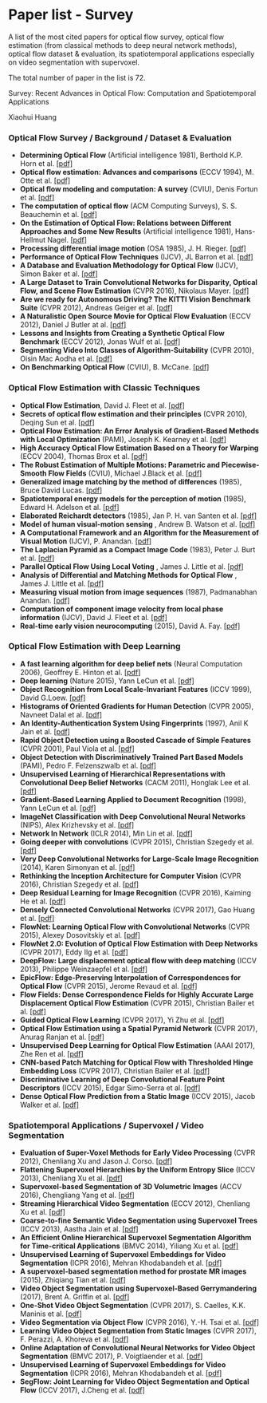 # Paper list - Survey

A list of the most cited papers for optical flow survey, optical flow estimation (from classical methods to deep neural network methods), optical flow dataset & evaluation, its spatiotemporal applications especially on video segmentation with supervoxel.

The total number of paper in the list is 72.

Survey: Recent Advances in Optical Flow: Computation and Spatiotemporal Applications

Xiaohui Huang

### Optical Flow Survey / Background / Dataset & Evaluation
- **Determining Optical Flow** (Artificial intelligence 1981), Berthold K.P. Horn et al. [[pdf]](http://image.diku.dk/imagecanon/material/HornSchunckOptical_Flow.pdf)
- **Optical flow estimation: Advances and comparisons** (ECCV 1994), M. Otte et al. [[pdf]](https://link.springer.com/chapter/10.1007/3-540-57956-7_5)
- **Optical flow modeling and computation: A survey** (CVIU), Denis Fortun et al. [[pdf]](https://hal.inria.fr/hal-01104081v2/document)
- **The computation of optical flow** (ACM Computing Surveys), S. S. Beauchemin et al. [[pdf]](http://www.csd.uwo.ca/faculty/beau/PAPERS/acm-95.pdf)
- **On the Estimation of Optical Flow: Relations between Different Approaches and Some New Results** (Artificial intelligence 1981), Hans-Hellmut Nagel. [[pdf]](http://www-pequan.lip6.fr/~bereziat/cours/master/vision/papers/nagel87.pdf)
- **Processing differential image motion** (OSA 1985), J. H. Rieger. [[pdf]](https://www.osapublishing.org/josaa/abstract.cfm?uri=josaa-2-2-354)
- **Performance of Optical Flow Techniques** (IJCV), JL Barron et al. [[pdf]](http://www.cs.toronto.edu/~fleet/research/Papers/ijcv-94.pdf)
- **A Database and Evaluation Methodology for Optical Flow** (IJCV), Simon Baker et al. [[pdf]](http://static.cs.brown.edu/people/black/Papers/flowEval07.pdf)
- **A Large Dataset to Train Convolutional Networks for Disparity, Optical Flow, and Scene Flow Estimation** (CVPR 2016), Nikolaus Mayer. [[pdf]](https://arxiv.org/pdf/1512.02134.pdf)
- **Are we ready for Autonomous Driving? The KITTI Vision Benchmark Suite** (CVPR 2012),  Andreas Geiger et al. [[pdf]](http://www.cvlibs.net/publications/Geiger2012CVPR.pdf)
- **A Naturalistic Open Source Movie for Optical Flow Evaluation** (ECCV 2012), Daniel J Butler at al. [[pdf]](https://homes.cs.washington.edu/~djbutler/papers/ButlerECCV2012.pdf)
- **Lessons and Insights from Creating a Synthetic Optical Flow Benchmark** (ECCV 2012), Jonas Wulf et al. [[pdf]](http://files.is.tue.mpg.de/black/papers/WulffECCVws2012.pdf)
- **Segmenting Video Into Classes of Algorithm-Suitability** (CVPR 2010), Oisin Mac Aodha et al. [[pdf]](http://citeseerx.ist.psu.edu/viewdoc/download?doi=10.1.1.615.3634&rep=rep1&type=pdf)
- **On Benchmarking Optical Flow** (CVIU), B. McCane. [[pdf]](https://ac.els-cdn.com/S1077314201909300/1-s2.0-S1077314201909300-main.pdf?_tid=41e8248e-ca4c-11e7-abcf-00000aab0f6c&acdnat=1510781633_1ecc3afce772ba8afbb15fcf3705cabb)

### Optical Flow Estimation with Classic Techniques
- **Optical Flow Estimation**, David J. Fleet et al. [[pdf]](http://www.cs.toronto.edu/~fleet/research/Papers/flowChapter05.pdf)
- **Secrets of optical flow estimation and their principles** (CVPR 2010), Deqing Sun et al. [[pdf]](http://ieeexplore.ieee.org/stamp/stamp.jsp?arnumber=5539939)
- **Optical Flow Estimation: An Error Analysis of Gradient-Based Methods with Local Optimization** (PAMI), Joseph K. Kearney et al. [[pdf]](http://ieeexplore.ieee.org/stamp/stamp.jsp?arnumber=4767897)
- **High Accuracy Optical Flow Estimation Based on a Theory for Warping** (ECCV 2004), Thomas Brox et al. [[pdf]](http://citeseerx.ist.psu.edu/viewdoc/download?doi=10.1.1.84.4669&rep=rep1&type=pdf)
- **The Robust Estimation of Multiple Motions: Parametric and Piecewise-Smooth Flow Fields** (CVIU), Michael J.Black et al. [[pdf]](http://cs.brown.edu/~black/Papers/cviu.63.1.1996.pdf)
- **Generalized image matching by the method of differences** (1985), Bruce David Lucas. [[pdf]](https://www.ri.cmu.edu/pub_files/pub4/lucas_bruce_d_1984_1/lucas_bruce_d_1984_1.pdf)
- **Spatiotemporal energy models for the perception of motion** (1985), Edward H. Adelson et al. [[pdf]](http://persci.mit.edu/pub_pdfs/spatio85.pdf)
- **Elaborated Reichardt detectors** (1985), Jan P. H. van Santen et al. [[pdf]](http://cns.bu.edu/Profiles/Mingolla.html/cnsftp/pdf/vanSantenSperling1985EReichardt.pdf)
- **Model of human visual-motion sensing** , Andrew B. Watson et al. [[pdf]](https://www.osapublishing.org/DirectPDFAccess/906BD1FA-00E2-8F7B-8917C5DD77CC87E4_1949/josaa-2-2-322.pdf?da=1&id=1949&seq=0&mobile=no)
- **A Computational Framework and an Algorithm for the Measurement of Visual Motion** (IJCV), P. Anandan. [[pdf]](http://www-pequan.lip6.fr/~bereziat/cours/master/vision/papers/anandan89.pdf)
- **The Laplacian Pyramid as a Compact Image Code** (1983), Peter J. Burt et al. [[pdf]](http://persci.mit.edu/pub_pdfs/pyramid83.pdf)
- **Parallel Optical Flow Using Local Voting** , James J. Little et al. [[pdf]](http://www.kyb.tuebingen.mpg.de/fileadmin/user_upload/files/publications/pdfs/pdf778.pdf)
- **Analysis of Differential and Matching Methods for Optical Flow** , James J. Little et al. [[pdf]](http://ieeexplore.ieee.org/stamp/stamp.jsp?arnumber=47107)
- **Measuring visual motion from image sequences** (1987), Padmanabhan Anandan. [[pdf]](https://web.cs.umass.edu/publication/docs/1987/UM-CS-1987-021.pdf)
- **Computation of component image velocity from local phase information** (IJCV), David J. Fleet et al. [[pdf]](https://link.springer.com/article/10.1007/BF00056772)
- **Real-time early vision neurocomputing** (2015), David A. Fay. [[pdf]](http://ieeexplore.ieee.org/stamp/stamp.jsp?arnumber=155250)

### Optical Flow Estimation with Deep Learning
- **A fast learning algorithm for deep belief nets** (Neural Computation 2006), Geoffrey E. Hinton et al. [[pdf]](https://www.cs.toronto.edu/~hinton/absps/fastnc.pdf)
- **Deep learning** (Nature 2015), Yann LeCun et al. [[pdf]](https://www.nature.com/articles/nature14539.pdf)
- **Object Recognition from Local Scale-Invariant Features** (ICCV 1999), David G.Loew. [[pdf]](http://www.cs.ubc.ca/~lowe/papers/iccv99.pdf)
- **Histograms of Oriented Gradients for Human Detection** (CVPR 2005), Navneet Dalal et al. [[pdf]](https://courses.engr.illinois.edu/ece420/fa2017/hog_for_human_detection.pdf)
- **An Identity-Authentication System Using Fingerprints** (1997), Anil K Jain et al. [[pdf]](http://ieeexplore.ieee.org/stamp/stamp.jsp?arnumber=628674)
- **Rapid Object Detection using a Boosted Cascade of Simple Features** (CVPR 2001), Paul Viola et al. [[pdf]](https://www.cs.cmu.edu/~efros/courses/LBMV07/Papers/viola-cvpr-01.pdf)
- **Object Detection with Discriminatively Trained Part Based Models** (PAMI), Pedro F. Felzenszwalb et al. [[pdf]](https://cs.brown.edu/~pff/papers/lsvm-pami.pdf)
- **Unsupervised Learning of Hierarchical Representations with Convolutional Deep Belief Networks** (CACM 2011), Honglak Lee et al. [[pdf]](https://www.cs.princeton.edu/~rajeshr/papers/cacm2011-researchHighlights-convDBN.pdf)
- **Gradient-Based Learning Applied to Document Recognition** (1998), Yann LeCun et al. [[pdf]](http://yann.lecun.com/exdb/publis/pdf/lecun-01a.pdf)
- **ImageNet Classification with Deep Convolutional Neural Networks** (NIPS), Alex Krizhevsky et al. [[pdf]](https://papers.nips.cc/paper/4824-imagenet-classification-with-deep-convolutional-neural-networks.pdf)
- **Network In Network** (ICLR 2014), Min Lin et al. [[pdf]](https://arxiv.org/pdf/1312.4400.pdf)
- **Going deeper with convolutions** (CVPR 2015), Christian Szegedy et al. [[pdf]](https://arxiv.org/pdf/1409.4842.pdf)
- **Very Deep Convolutional Networks for Large-Scale Image Recognition** (2014), Karen Simonyan et al. [[pdf]](https://arxiv.org/pdf/1409.1556.pdf)
- **Rethinking the Inception Architecture for Computer Vision** (CVPR 2016), Christian Szegedy et al. [[pdf]](https://arxiv.org/pdf/1512.00567.pdf)
- **Deep Residual Learning for Image Recognition** (CVPR 2016), Kaiming He et al. [[pdf]](https://www.cv-foundation.org/openaccess/content_cvpr_2016/papers/He_Deep_Residual_Learning_CVPR_2016_paper.pdf)
- **Densely Connected Convolutional Networks** (CVPR 2017), Gao Huang et al. [[pdf]](https://arxiv.org/pdf/1608.06993.pdf)
- **FlowNet: Learning Optical Flow with Convolutional Networks** (CVPR 2015), Alexey Dosovitskiy et al. [[pdf]](http://ieeexplore.ieee.org/stamp/stamp.jsp?arnumber=7410673)
- **FlowNet 2.0: Evolution of Optical Flow Estimation with Deep Networks** (CVPR 2017), Eddy Ilg et al. [[pdf]](https://arxiv.org/pdf/1612.01925.pdf)
- **DeepFlow: Large displacement optical flow with deep matching** (ICCV 2013), Philippe Weinzaepfel et al. [[pdf]](https://www.cv-foundation.org/openaccess/content_iccv_2013/papers/Weinzaepfel_DeepFlow_Large_Displacement_2013_ICCV_paper.pdf)
- **EpicFlow: Edge-Preserving Interpolation of Correspondences for Optical Flow** (CVPR 2015), Jerome Revaud et al. [[pdf]](https://arxiv.org/pdf/1501.02565.pdf)
- **Flow Fields: Dense Correspondence Fields for Highly Accurate Large Displacement Optical Flow Estimation** (CVPR 2015), Christian Bailer et al. [[pdf]](https://arxiv.org/pdf/1508.05151.pdf)
- **Guided Optical Flow Learning** (CVPR 2017), Yi Zhu et al. [[pdf]](https://arxiv.org/pdf/1702.02295.pdf)
- **Optical Flow Estimation using a Spatial Pyramid Network** (CVPR 2017), Anurag Ranjan et al. [[pdf]](https://arxiv.org/pdf/1611.00850.pdf)
- **Unsupervised Deep Learning for Optical Flow Estimation** (AAAI 2017), Zhe Ren et al. [[pdf]](https://aaai.org/ocs/index.php/AAAI/AAAI17/paper/view/14388/13940)
- **CNN-based Patch Matching for Optical Flow with Thresholded Hinge Embedding Loss** (CVPR 2017), Christian Bailer et al. [[pdf]](https://arxiv.org/pdf/1607.08064.pdf)
- **Discriminative Learning of Deep Convolutional Feature Point Descriptors** (ICCV 2015), Edgar Simo-Serra et al. [[pdf]](http://ieeexplore.ieee.org/stamp/stamp.jsp?arnumber=7410379)
- **Dense Optical Flow Prediction from a Static Image** (ICCV 2015), Jacob Walker et al. [[pdf]](http://ieeexplore.ieee.org/stamp/stamp.jsp?arnumber=7410638)

### Spatiotemporal Applications / Supervoxel / Video Segmentation
- **Evaluation of Super-Voxel Methods for Early Video Processing** (CVPR 2012), Chenliang Xu and Jason J. Corso. [[pdf]](https://www.cse.buffalo.edu//~jcorso/pubs/jcorso_CVPR2012_svx.pdf)
- **Flattening Supervoxel Hierarchies by the Uniform Entropy Slice** (ICCV 2013), Chenliang Xu et al. [[pdf]](https://www.cse.buffalo.edu//~jcorso/pubs/jcorso_ICCV2013_hieflat.pdf)
- **Supervoxel-based Segmentation of 3D Volumetric Images** (ACCV 2016), Chengliang Yang et al. [[pdf]](https://www.cise.ufl.edu/~cy2/pdf/0528.pdf)
- **Streaming Hierarchical Video Segmentation** (ECCV 2012), Chenliang Xu et al. [[pdf]](https://www.cse.buffalo.edu//~jcorso/pubs/jcorso_ECCV2012_streamgbh.pdf)
- **Coarse-to-fine Semantic Video Segmentation using Supervoxel Trees** (ICCV 2013), Aastha Jain et al. [[pdf]](http://ieeexplore.ieee.org/stamp/stamp.jsp?arnumber=6751342&tag=1)
- **An Efficient Online Hierarchical Supervoxel Segmentation Algorithm for Time-critical Applications** (BMVC 2014), Yiliang Xu et al. [[pdf]](http://www.bmva.org/bmvc/2014/files/paper129.pdf)
- **Unsupervised Learning of Supervoxel Embeddings for Video Segmentation** (ICPR 2016), Mehran Khodabandeh et al. [[pdf]](http://www.sfu.ca/~smuralid/papers/ICPR2016.pdf)
- **A supervoxel-based segmentation method for prostate MR images** (2015), Zhiqiang Tian et al. [[pdf]](https://www.ncbi.nlm.nih.gov/pmc/articles/PMC4736748/)
- **Video Object Segmentation using Supervoxel-Based Gerrymandering** (2017), Brent A. Griffin et al. [[pdf]](https://arxiv.org/pdf/1704.05165.pdf)
- **One-Shot Video Object Segmentation** (CVPR 2017), S. Caelles, K.K. Maninis et al. [[pdf]](http://openaccess.thecvf.com/content_cvpr_2017/papers/Caelles_One-Shot_Video_Object_CVPR_2017_paper.pdf)
- **Video Segmentation via Object Flow** (CVPR 2016), Y.-H. Tsai et al. [[pdf]](http://vllab1.ucmerced.edu/~ytsai/CVPR16/cvpr16_segmentation.pdf)
- **Learning Video Object Segmentation from Static Images** (CVPR 2017), F. Perazzi, A. Khoreva et al. [[pdf]](https://graphics.ethz.ch/~perazzif/masktrack/files/masktrack.pdf)
- **Online Adaptation of Convolutional Neural Networks for Video Object Segmentation** (BMVC 2017), P. Voigtlaender et al. [[pdf]](https://arxiv.org/pdf/1706.09364.pdf)
- **Unsupervised Learning of Supervoxel Embeddings for Video Segmentation** (ICPR 2016), Mehran Khodabandeh et al. [[pdf]](http://www.sfu.ca/~smuralid/papers/ICPR2016.pdf)
- **SegFlow: Joint Learning for Video Object Segmentation and Optical Flow** (ICCV 2017), J.Cheng et al. [[pdf]](https://arxiv.org/pdf/1709.06750.pdf)
